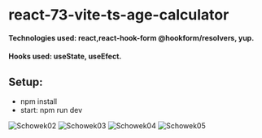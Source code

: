 # react-73-vite-ts-age-calculator

#### Technologies used: react,react-hook-form @hookform/resolvers, yup.
#### Hooks used: useState, useEfect.
## Setup:
* npm install
* start: npm run dev

![Schowek02](https://user-images.githubusercontent.com/61388692/231014760-9a498f75-4902-4346-bc7a-8f98a08948c0.png)
![Schowek03](https://user-images.githubusercontent.com/61388692/231014764-2ccdcfa3-364b-4a76-84ac-5029c5c3fd3d.png)
![Schowek04](https://user-images.githubusercontent.com/61388692/231014783-3a8b59b5-cbeb-4c48-8063-f81a995dfb6d.png)
![Schowek05](https://user-images.githubusercontent.com/61388692/231014790-4bacec7d-7866-460a-aaff-84d8ec47b02b.png)
